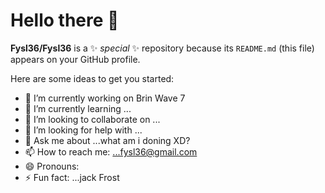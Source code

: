 # Hello there 👋


**Fysl36/Fysl36** is a ✨ _special_ ✨ repository because its `README.md` (this file) appears on your GitHub profile.

Here are some ideas to get you started:

- 🔭 I’m currently working on Brin Wave 7
- 🌱 I’m currently learning ...
- 👯 I’m looking to collaborate on ...
- 🤔 I’m looking for help with ...
- 💬 Ask me about ...what am i doning XD?
- 📫 How to reach me: ...fysl36@gmail.com
- 😄 Pronouns: 
- ⚡ Fun fact: ...jack Frost

